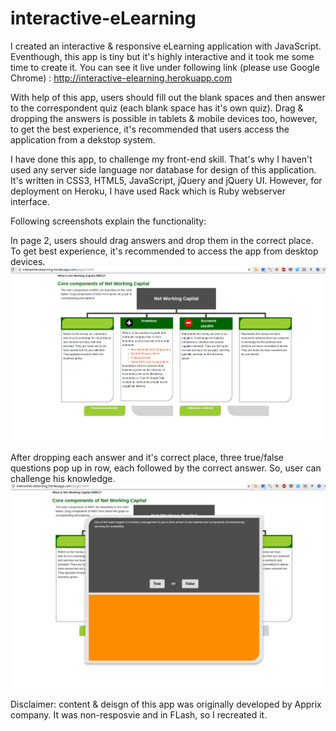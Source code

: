 # interactive-eLearning


I created an interactive & responsive eLearning application with JavaScript. Eventhough,  this app is tiny but it's highly interactive and it took me some time to create it. You can see it live under following link (please use Google Chrome) : http://interactive-elearning.herokuapp.com

With help of this app, users should fill out the blank spaces and then answer to the correspondent quiz (each blank space has it's own quiz). Drag & dropping the answers is possible in tablets & mobile devices too, however, to get the best experience, it's recommended that users access the application from a dekstop system. 


I have done this app, to challenge my front-end skill. That's why I haven't used any server side language nor database for design of this application. It's written in CSS3, HTML5, JavaScript, jQuery and jQuery UI. However, for deployment on Heroku, I have used Rack which is Ruby webserver interface.

Following screenshots explain the functionality:


In page 2, users should drag answers and drop them in the correct place. To get best experience, it's recommended to access the app from desktop devices.
![alt text](https://github.com/anderson-martin/interactive-eLearning/blob/master/screenshots/one.png)


After dropping each answer and it's correct place, three true/false questions pop up in row, each followed by the correct answer. So, user can challenge his knowledge.
![alt text](https://github.com/anderson-martin/interactive-eLearning/blob/master/screenshots/two.png)


Disclaimer: content & deisgn of this app was originally developed by Apprix company. It was non-resposvie and in FLash, so I recreated it.
